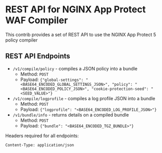 # REST API for NGINX App Protect WAF Compiler

This contrib provides a set of REST API to use the NGINX App Protect 5 policy compiler

## REST API Endpoints

- `/v1/compile/policy` - compiles a JSON policy into a bundle
  - Method: `POST`
  - Payload: `{"global-settings": "<BASE64_ENCODED_GLOBAL_SETTINGS_JSON>", "policy": "<BASE64_ENCODED_POLICY_JSON>", "cookie-protection-seed": "<SEED_VALUE>"}`
- `/v1/compile/logprofile` - compiles a log profile JSON into a bundle
  - Method: `POST`
  - Payload: `{"logprofile": "<BASE64_ENCODED_LOG_PROFILE_JSON>"}`
- `/v1/bundle/info` - returns details on a compiled bundle
  - Method: `POST`
  - Payload: `{"bundle": "<BASE64_ENCODED_TGZ_BUNDLE>"}`

Headers required for all endpoints:

```
Content-Type: application/json
```